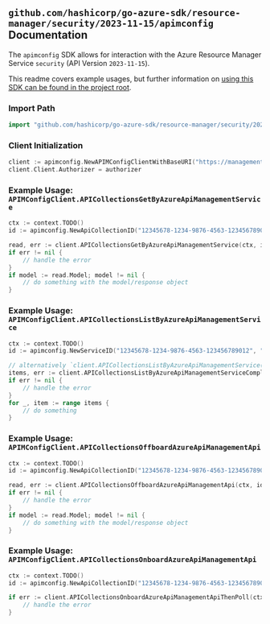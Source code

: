 
## `github.com/hashicorp/go-azure-sdk/resource-manager/security/2023-11-15/apimconfig` Documentation

The `apimconfig` SDK allows for interaction with the Azure Resource Manager Service `security` (API Version `2023-11-15`).

This readme covers example usages, but further information on [using this SDK can be found in the project root](https://github.com/hashicorp/go-azure-sdk/tree/main/docs).

### Import Path

```go
import "github.com/hashicorp/go-azure-sdk/resource-manager/security/2023-11-15/apimconfig"
```


### Client Initialization

```go
client := apimconfig.NewAPIMConfigClientWithBaseURI("https://management.azure.com")
client.Client.Authorizer = authorizer
```


### Example Usage: `APIMConfigClient.APICollectionsGetByAzureApiManagementService`

```go
ctx := context.TODO()
id := apimconfig.NewApiCollectionID("12345678-1234-9876-4563-123456789012", "example-resource-group", "serviceValue", "apiIdValue")

read, err := client.APICollectionsGetByAzureApiManagementService(ctx, id)
if err != nil {
	// handle the error
}
if model := read.Model; model != nil {
	// do something with the model/response object
}
```


### Example Usage: `APIMConfigClient.APICollectionsListByAzureApiManagementService`

```go
ctx := context.TODO()
id := apimconfig.NewServiceID("12345678-1234-9876-4563-123456789012", "example-resource-group", "serviceValue")

// alternatively `client.APICollectionsListByAzureApiManagementService(ctx, id)` can be used to do batched pagination
items, err := client.APICollectionsListByAzureApiManagementServiceComplete(ctx, id)
if err != nil {
	// handle the error
}
for _, item := range items {
	// do something
}
```


### Example Usage: `APIMConfigClient.APICollectionsOffboardAzureApiManagementApi`

```go
ctx := context.TODO()
id := apimconfig.NewApiCollectionID("12345678-1234-9876-4563-123456789012", "example-resource-group", "serviceValue", "apiIdValue")

read, err := client.APICollectionsOffboardAzureApiManagementApi(ctx, id)
if err != nil {
	// handle the error
}
if model := read.Model; model != nil {
	// do something with the model/response object
}
```


### Example Usage: `APIMConfigClient.APICollectionsOnboardAzureApiManagementApi`

```go
ctx := context.TODO()
id := apimconfig.NewApiCollectionID("12345678-1234-9876-4563-123456789012", "example-resource-group", "serviceValue", "apiIdValue")

if err := client.APICollectionsOnboardAzureApiManagementApiThenPoll(ctx, id); err != nil {
	// handle the error
}
```
